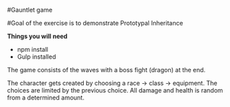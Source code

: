 #Gauntlet game

#Goal of the exercise is to demonstrate Prototypal Inheritance

**Things you will need**

* npm install
* Gulp installed

The game consists of the waves with a boss fight (dragon) at the end.

The character gets created by choosing a race -> class -> equipment.
The choices are limited by the previous choice.
All damage and health is random from a determined amount.
